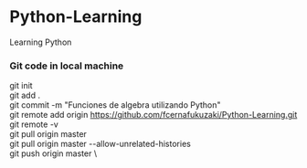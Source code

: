 # Python-Learning
Learning Python

### Git code in local machine
git init \
git add . \
git commit -m "Funciones de algebra utilizando Python" \
git remote add origin https://github.com/fcernafukuzaki/Python-Learning.git \
git remote -v \
git pull origin master \
git pull origin master --allow-unrelated-histories \
git push origin master \

